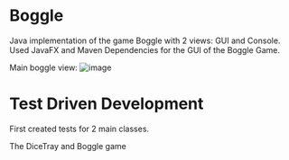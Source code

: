 # Boggle
Java implementation of the game Boggle with 2 views: GUI and Console. Used JavaFX and Maven Dependencies for the GUI of the Boggle Game.

Main boggle view:
![image](https://github.com/chriscastillo1/Boggle/assets/70082335/81790e6d-a91d-4cc4-88bf-a13d06233974)


# Test Driven Development
First created tests for 2 main classes.

The DiceTray and Boggle game
